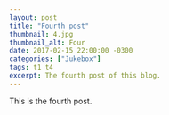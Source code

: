 ```yaml
---
layout: post
title: "Fourth post"
thumbnail: 4.jpg
thumbnail_alt: Four
date: 2017-02-15 22:00:00 -0300
categories: ["Jukebox"]
tags: t1 t4
excerpt: The fourth post of this blog.
---
```

This is the fourth post.
